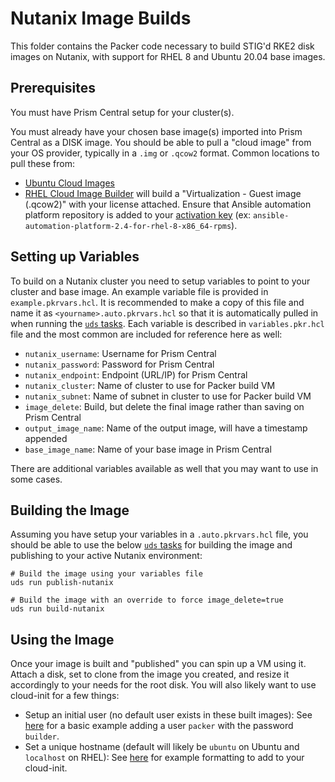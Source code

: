 # Nutanix Image Builds

This folder contains the Packer code necessary to build STIG'd RKE2 disk images on Nutanix, with support for RHEL 8 and Ubuntu 20.04 base images.

## Prerequisites

You must have Prism Central setup for your cluster(s).

You must already have your chosen base image(s) imported into Prism Central as a DISK image. You should be able to pull a "cloud image" from your OS provider, typically in a `.img` or `.qcow2` format. Common locations to pull these from:
- [Ubuntu Cloud Images](https://cloud-images.ubuntu.com/focal/)
- [RHEL Cloud Image Builder](https://console.redhat.com/insights/image-builder) will build a "Virtualization - Guest image (.qcow2)" with your license attached. Ensure that Ansible automation platform repository is added to your [activation key](https://console.redhat.com/insights/connector/activation-keys) (ex: `ansible-automation-platform-2.4-for-rhel-8-x86_64-rpms`).

## Setting up Variables

To build on a Nutanix cluster you need to setup variables to point to your cluster and base image. An example variable file is provided in `example.pkrvars.hcl`. It is recommended to make a copy of this file and name it as `<yourname>.auto.pkrvars.hcl` so that it is automatically pulled in when running the [`uds` tasks](https://github.com/defenseunicorns/uds-cli/blob/main/docs/runner.md). Each variable is described in `variables.pkr.hcl` file and the most common are included for reference here as well:
- `nutanix_username`: Username for Prism Central
- `nutanix_password`: Password for Prism Central
- `nutanix_endpoint`: Endpoint (URL/IP) for Prism Central
- `nutanix_cluster`: Name of cluster to use for Packer build VM
- `nutanix_subnet`: Name of subnet in cluster to use for Packer build VM
- `image_delete`: Build, but delete the final image rather than saving on Prism Central
- `output_image_name`: Name of the output image, will have a timestamp appended
- `base_image_name`: Name of your base image in Prism Central

There are additional variables available as well that you may want to use in some cases.

## Building the Image

Assuming you have setup your variables in a `.auto.pkrvars.hcl` file, you should be able to use the below [`uds` tasks](https://github.com/defenseunicorns/uds-cli/blob/main/docs/runner.md) for building the image and publishing to your active Nutanix environment:

```console
# Build the image using your variables file
uds run publish-nutanix

# Build the image with an override to force image_delete=true
uds run build-nutanix
```

## Using the Image

Once your image is built and "published" you can spin up a VM using it. Attach a disk, set to clone from the image you created, and resize it accordingly to your needs for the root disk. You will also likely want to use cloud-init for a few things:
- Setup an initial user (no default user exists in these built images): See [here](./cloud-config.yaml) for a basic example adding a user `packer` with the password `builder`.
- Set a unique hostname (default will likely be `ubuntu` on Ubuntu and `localhost` on RHEL): See [here](https://cloudinit.readthedocs.io/en/latest/reference/modules.html#set-hostname) for example formatting to add to your cloud-init.
